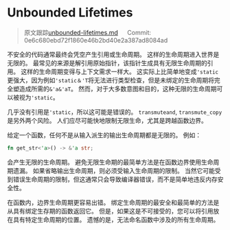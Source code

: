 # Unbounded Lifetimes

> 原文跟踪[unbounded-lifetimes.md](https://github.com/rust-lang-nursery/nomicon/blob/master/src/unbounded-lifetimes.md) &emsp; Commit: 0e6c680ebd72f1860e46b2bd40e2a387ad8084ad

不安全的代码通常最终会凭空产生引用或生命周期。 这样的生命周期进入世界是无限的。 最常见的来源是解引用原始指针，该指针生成具有无限生命周期的引用。 这样的生命周期变得与上下文需求一样大。 这实际上比简单地变成`'static` 更强大，因为例如`'static＆'T`将无法进行类型检查，但是未绑定的生命周期将完全塑造成所需的`&'a&'aT`。 然而，对于大多数意图和目的，这种无限的生命周期可以被视为`'static`。

几乎没有引用是`'static`，所以这可能是错误的。 `transmuteand`, `transmute_copy`是另外两个风险。 人们应尽可能快地限制无限生命，尤其是跨越函数边界。

给定一个函数，任何不是从输入派生的输出生命周期都是无限的。 例如：

```rust
fn get_str<'a>() -> &'a str;
```

会产生无限的生命周期。 避免无限生命期的最简单方法是在函数边界使用生命周期遗漏。 如果省略输出生命周期，则必须受输入生命周期的限制。 当然它可能受到错误生命周期的限制，但这通常只会导致编译器错误，而不是简单地违反内存安全性。

在函数内，边界生命周期更容易出错。 绑定生命周期的最安全和最简单的方法是从具有绑定生存期的函数返回它。 但是，如果这是不可接受的，您可以将引用放在具有特定生命周期的位置。 遗憾的是，无法命名函数中涉及的所有生命周期。
